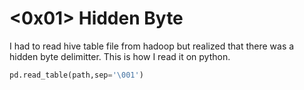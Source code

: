 # <0x01> Hidden Byte 

I had to read hive table file from hadoop but realized that there was a hidden byte delimitter. This is how I read it on python.  

```py 
pd.read_table(path,sep='\001')
```

